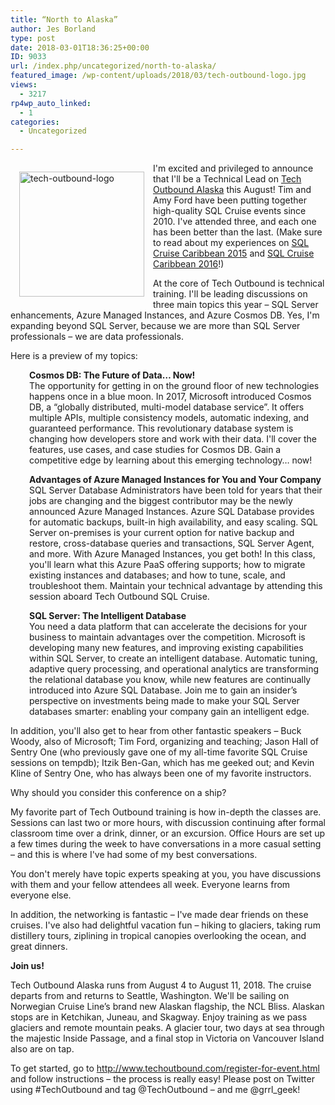 ```yaml
---
title: “North to Alaska”
author: Jes Borland
type: post
date: 2018-03-01T18:36:25+00:00
ID: 9033
url: /index.php/uncategorized/north-to-alaska/
featured_image: /wp-content/uploads/2018/03/tech-outbound-logo.jpg
views:
  - 3217
rp4wp_auto_linked:
  - 1
categories:
  - Uncategorized

---
```

[<img class="alignleft size-full wp-image-9036" style="float: left;margin: 1em 1em .5em 1em" src="/wp-content/uploads/2018/03/tech-outbound-logo.jpg" alt="tech-outbound-logo" width="200" height="200" srcset="/wp-content/uploads/2018/03/tech-outbound-logo.jpg 400w, /wp-content/uploads/2018/03/tech-outbound-logo-200x200.jpg 200w, /wp-content/uploads/2018/03/tech-outbound-logo-300x300.jpg 300w" sizes="(max-width: 200px) 100vw, 200px" />][1]
  
I'm excited and privileged to announce that I'll be a Technical Lead on [Tech Outbound Alaska][1] this August! Tim and Amy Ford have been putting together high-quality SQL Cruise events since 2010. I've attended three, and each one has been better than the last. (Make sure to read about my experiences on [SQL Cruise Caribbean 2015][2] and [SQL Cruise Caribbean 2016][3]!)

At the core of Tech Outbound is technical training. I'll be leading discussions on three main topics this year &#8211; SQL Server enhancements, Azure Managed Instances, and Azure Cosmos DB. Yes, I'm expanding beyond SQL Server, because we are more than SQL Server professionals &#8211; we are data professionals.
  
Here is a preview of my topics:

<p style="padding-left: 30px">
  <strong>Cosmos DB: The Future of Data… Now!</strong><br /> The opportunity for getting in on the ground floor of new technologies happens once in a blue moon. In 2017, Microsoft introduced Cosmos DB, a “globally distributed, multi-model database service”. It offers multiple APIs, multiple consistency models, automatic indexing, and guaranteed performance. This revolutionary database system is changing how developers store and work with their data. I'll cover the features, use cases, and case studies for Cosmos DB. Gain a competitive edge by learning about this emerging technology… now!
</p>

<p style="padding-left: 30px">
  <strong>Advantages of Azure Managed Instances for You and Your Company</strong><br /> SQL Server Database Administrators have been told for years that their jobs are changing and the biggest contributor may be the newly announced Azure Managed Instances. Azure SQL Database provides for automatic backups, built-in high availability, and easy scaling. SQL Server on-premises is your current option for native backup and restore, cross-database queries and transactions, SQL Server Agent, and more. With Azure Managed Instances, you get both! In this class, you'll learn what this Azure PaaS offering supports; how to migrate existing instances and databases; and how to tune, scale, and troubleshoot them. Maintain your technical advantage by attending this session aboard Tech Outbound SQL Cruise.
</p>

<p style="padding-left: 30px">
  <strong>SQL Server: The Intelligent Database</strong><br /> You need a data platform that can accelerate the decisions for your business to maintain advantages over the competition. Microsoft is developing many new features, and improving existing capabilities within SQL Server, to create an intelligent database. Automatic tuning, adaptive query processing, and operational analytics are transforming the relational database you know, while new features are continually introduced into Azure SQL Database. Join me to gain an insider’s perspective on investments being made to make your SQL Server databases smarter: enabling your company gain an intelligent edge.
</p>

In addition, you'll also get to hear from other fantastic speakers &#8211; Buck Woody, also of Microsoft; Tim Ford, organizing and teaching; Jason Hall of Sentry One (who previously gave one of my all-time favorite SQL Cruise sessions on tempdb); Itzik Ben-Gan, which has me geeked out; and Kevin Kline of Sentry One, who has always been one of my favorite instructors.

Why should you consider this conference on a ship?

My favorite part of Tech Outbound training is how in-depth the classes are. Sessions can last two or more hours, with discussion continuing after formal classroom time over a drink, dinner, or an excursion. Office Hours are set up a few times during the week to have conversations in a more casual setting &#8211; and this is where I've had some of my best conversations.

You don't merely have topic experts speaking at you, you have discussions with them and your fellow attendees all week. Everyone learns from everyone else.

In addition, the networking is fantastic &#8211; I've made dear friends on these cruises. I've also had delightful vacation fun &#8211; hiking to glaciers, taking rum distillery tours, ziplining in tropical canopies overlooking the ocean, and great dinners.

**Join us!**

Tech Outbound Alaska runs from August 4 to August 11, 2018. The cruise departs from and returns to Seattle, Washington. We'll be sailing on Norwegian Cruise Line’s brand new Alaskan flagship, the NCL Bliss. Alaskan stops are in Ketchikan, Juneau, and Skagway. Enjoy training as we pass glaciers and remote mountain peaks. A glacier tour, two days at sea through the majestic Inside Passage, and a final stop in Victoria on Vancouver Island also are on tap.

To get started, go to <http://www.techoutbound.com/register-for-event.html> and follow instructions &#8211; the process is really easy! Please post on Twitter using #TechOutbound and tag @TechOutbound &#8211; and me @grrl_geek!

 [1]: http://www.techoutbound.com/
 [2]: /index.php/uncategorized/sql-cruise-caribbean-2015-more-than-a-cruise-with-classes-much-more/
 [3]: /index.php/uncategorized/what-i-learned-on-sql-cruise-2016/
